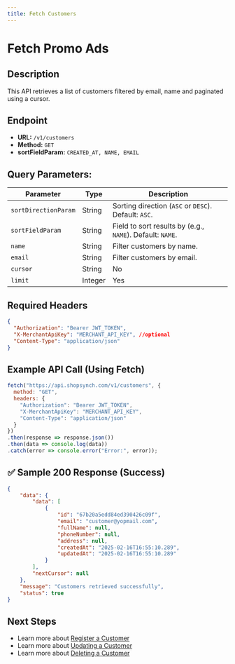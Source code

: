 ```yaml
---
title: Fetch Customers
---
```


# Fetch Promo Ads

##  Description
This API retrieves a list of customers filtered by email, name and paginated using a cursor.

##  Endpoint
- **URL:** `/v1/customers`
- **Method:** `GET`
- **sortFieldParam:** `CREATED_AT, NAME, EMAIL`
## Query Parameters:

| Parameter            | Type   | Description |
|----------------------|--------|-------------|
| `sortDirectionParam` | String | Sorting direction (`ASC` or `DESC`). Default: `ASC`. |
| `sortFieldParam`     | String | Field to sort results by (e.g., `NAME`). Default: `NAME`. |
| `name`              | String | Filter customers by name. |
| `email`          | String | Filter customers by email. |
| `cursor`  | String | No       | The cursor for pagination.    (2025-02-11T18:21:53Z&)            |
| `limit`   | Integer| Yes      | The number of promo ads to retrieve (min: 1, max: 20). |

##  Required Headers
```json
{
  "Authorization": "Bearer JWT_TOKEN", 
  "X-MerchantApiKey": "MERCHANT_API_KEY", //optional
  "Content-Type": "application/json"
}
```

##  Example API Call (Using Fetch)
```javascript
fetch("https://api.shopsynch.com/v1/customers", {
  method: "GET",
  headers: {
    "Authorization": "Bearer JWT_TOKEN",
    "X-MerchantApiKey": "MERCHANT_API_KEY",
    "Content-Type": "application/json"
  }
})
.then(response => response.json())
.then(data => console.log(data))
.catch(error => console.error("Error:", error));
```

## ✅ Sample 200 Response (Success)
```json
{
    "data": {
        "data": [
            {
                "id": "67b20a5edd84ed390426c09f",
                "email": "customer@yopmail.com",
                "fullName": null,
                "phoneNumber": null,
                "address": null,
                "createdAt": "2025-02-16T16:55:10.289",
                "updatedAt": "2025-02-16T16:55:10.289"
            }
        ],
        "nextCursor": null
    },
    "message": "Customers retrieved successfully",
    "status": true
}
```


##  Next Steps
- Learn more about [Register a Customer](../authentication/customer-registration.md)
- Learn more about [Updating a Customer](./update-customer.md)
- Learn more about [Deleting a Customer](./delete-customer.md)

